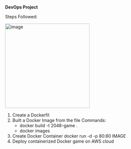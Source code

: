 **DevOps Project**

Steps Followed:

<img width="274" alt="image" src="https://github.com/user-attachments/assets/452e0263-8c65-49b7-8799-bdeca68e73f8">


1.  Create a Dockerfil
2.  Built a Docker Image from the file
  Commands:
    - docker build -t 2048-game .
    - docker images
3.	Create Docker Container
docker run -d -p 80:80 IMAGE
4. Deploy containerized Docker game on AWS cloud


